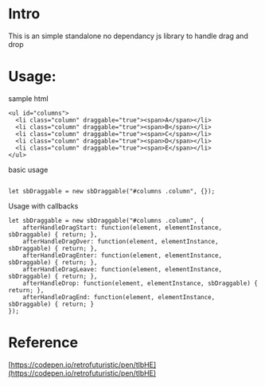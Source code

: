 # Intro
This is an simple standalone no dependancy js library to handle drag and drop

# Usage:


sample html

```
<ul id="columns">
  <li class="column" draggable="true"><span>A</span></li>
  <li class="column" draggable="true"><span>B</span></li>
  <li class="column" draggable="true"><span>C</span></li>
  <li class="column" draggable="true"><span>D</span></li>
  <li class="column" draggable="true"><span>E</span></li>
</ul>

```

basic usage

``` 

let sbDraggable = new sbDraggable("#columns .column", {}); 

```



Usage with callbacks

``` 
let sbDraggable = new sbDraggable("#columns .column", {
    afterHandleDragStart: function(element, elementInstance, sbDraggable) { return; },
    afterHandleDragOver: function(element, elementInstance, sbDraggable) { return; },
    afterHandleDragEnter: function(element, elementInstance, sbDraggable) { return; },
    afterHandleDragLeave: function(element, elementInstance, sbDraggable) { return; },
    afterHandleDrop: function(element, elementInstance, sbDraggable) { return; },
    afterHandleDragEnd: function(element, elementInstance, sbDraggable) { return; }
}); 
```

# Reference 
[https://codepen.io/retrofuturistic/pen/tlbHE](https://codepen.io/retrofuturistic/pen/tlbHE)
